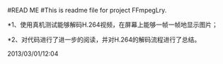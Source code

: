 ﻿#READ ME
#This is readme file for project FFmpegLry.

*1、使用真机测试能够解码H.264视频，在屏幕上能够一帧一帧地显示图片；

*2、对代码进行了进一步的阅读，并对H.264的解码流程进行了总结。

2013/03/01/12:04
